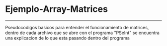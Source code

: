 # Ejemplo-Array-Matrices

----- 
Pseudocodigos basicos para entender el funcionamiento de matrices, dentro de cada archivo que se abre con el programa "PSeInt" se encuentra una explicacion de lo que esta pasando dentro del
programa
